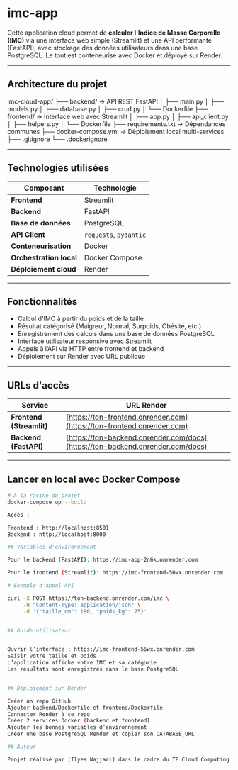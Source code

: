 # imc-app

Cette application cloud permet de **calculer l'Indice de Masse Corporelle (IMC)** via une interface web simple (Streamlit) et une API performante (FastAPI), avec stockage des données utilisateurs dans une base PostgreSQL. Le tout est conteneurisé avec Docker et déployé sur Render.

---

## Architecture du projet

imc-cloud-app/
├── backend/ → API REST FastAPI
│ ├── main.py
│ ├── models.py
│ ├── database.py
│ ├── crud.py
│ └── Dockerfile
├── frontend/ → Interface web avec Streamlit
│ ├── app.py
│ ├── api_client.py
│ ├── helpers.py
│ └── Dockerfile
├── requirements.txt → Dépendances communes
├── docker-compose.yml → Déploiement local multi-services
├── .gitignore
└── .dockerignore




---

## Technologies utilisées

| Composant          | Technologie                  |
|--------------------|------------------------------|
| **Frontend**       | Streamlit                    |
| **Backend**        | FastAPI                      |
| **Base de données**| PostgreSQL                   |
| **API Client**     | `requests`, `pydantic`       |
| **Conteneurisation** | Docker                      |
| **Orchestration local** | Docker Compose            |
| **Déploiement cloud** | Render                     |

---

## Fonctionnalités

- Calcul d'IMC à partir du poids et de la taille
- Résultat catégorisé (Maigreur, Normal, Surpoids, Obésité, etc.)
- Enregistrement des calculs dans une base de données PostgreSQL
- Interface utilisateur responsive avec Streamlit
- Appels à l’API via HTTP entre frontend et backend
- Déploiement sur Render avec URL publique

---

## URLs d'accès

| Service     | URL Render |
|-------------|------------|
| **Frontend (Streamlit)** | [https://ton-frontend.onrender.com](https://ton-frontend.onrender.com) |
| **Backend (FastAPI)**    | [https://ton-backend.onrender.com/docs](https://ton-backend.onrender.com/docs) |

---

## Lancer en local avec Docker Compose

```bash
# À la racine du projet
docker-compose up --build

Accès :

Frontend : http://localhost:8501
Backend : http://localhost:8000

## Variables d'environnement

Pour le backend (FastAPI): https://imc-app-2n6k.onrender.com

Pour le frontend (Streamlit): https://imc-frontend-56wx.onrender.com

# Exemple d'appel API

curl -X POST https://ton-backend.onrender.com/imc \
     -H "Content-Type: application/json" \
     -d '{"taille_cm": 180, "poids_kg": 75}'


## Guide utilisateur 


Ouvrir l’interface : https://imc-frontend-56wx.onrender.com
Saisir votre taille et poids
L’application affiche votre IMC et sa catégorie
Les résultats sont enregistrés dans la base PostgreSQL


## Déploiement sur Render

Créer un repo GitHub
Ajouter backend/Dockerfile et frontend/Dockerfile
Connecter Render à ce repo
Créer 2 services Docker (backend et frontend)
Ajouter les bonnes variables d’environnement
Créer une base PostgreSQL Render et copier son DATABASE_URL

## Auteur

Projet réalisé par [Ilyes Najjari] dans le cadre du TP Cloud Computing (Calcul de l’IMC).